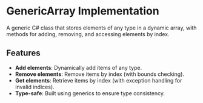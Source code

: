 # GenericArray Implementation

A generic C# class that stores elements of any type in a dynamic array, with methods for adding, removing, and accessing elements by index.

## Features
- **Add elements**: Dynamically add items of any type.
- **Remove elements**: Remove items by index (with bounds checking).
- **Get elements**: Retrieve items by index (with exception handling for invalid indices).
- **Type-safe**: Built using generics to ensure type consistency.
